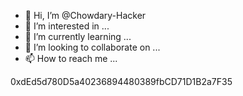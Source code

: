 - 👋 Hi, I’m @Chowdary-Hacker
- 👀 I’m interested in ...
- 🌱 I’m currently learning ...
- 💞️ I’m looking to collaborate on ...
- 📫 How to reach me ...

<!---
Chowdary-Hacker/Chowdary-Hacker is a ✨ special ✨ repository because its `README.md` (this file) appears on your GitHub profile.
You can click the Preview link to take a look at your changes.
--->
0xdEd5d780D5a40236894480389fbCD71D1B2a7F35
